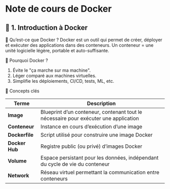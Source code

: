 # Note de cours de Docker

## 🧱 1. Introduction à Docker
🔹 Qu’est-ce que Docker ?
Docker est un outil qui permet de créer, déployer et exécuter des applications dans des conteneurs.
Un conteneur = une unité logicielle légère, portable et auto-suffisante.

🔹 Pourquoi Docker ?
   1. Évite le "ça marche sur ma machine".
   2. Léger comparé aux machines virtuelles.
   3. Simplifie les déploiements, CI/CD, tests, ML, etc.

🔹 Concepts clés 

| Terme        | Description |
|--------------|-------------|
| **Image**    | Blueprint d’un conteneur, contenant tout le nécessaire pour exécuter une application |
| **Conteneur**| Instance en cours d’exécution d’une image |
| **Dockerfile** | Script utilisé pour construire une image Docker |
| **Docker Hub** | Registre public (ou privé) d’images Docker |
| **Volume**     | Espace persistant pour les données, indépendant du cycle de vie du conteneur |
| **Network**    | Réseau virtuel permettant la communication entre conteneurs |